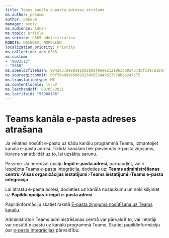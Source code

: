 ```yaml
---
title: Teams kanāla e-pasta adreses atrašana
ms.author: pebaum
author: pebaum
manager: scotv
ms.audience: Admin
ms.topic: article
ms.service: o365-administration
ROBOTS: NOINDEX, NOFOLLOW
localization_priority: Priority
ms.collection: Adm_O365
ms.custom:
- "9002512"
- "5580"
ms.openlocfilehash: 9042d372e88391b02b91f9eee2121963c60a437abfc39c818adcfcb76a17357b
ms.sourcegitcommit: b5f7da89a650d2915dc652449623c78be6247175
ms.translationtype: MT
ms.contentlocale: lv-LV
ms.lasthandoff: 08/05/2021
ms.locfileid: "53988186"
---
```

# <a name="find-the-email-address-for-a-teams-channel"></a>Teams kanāla e-pasta adreses atrašana

Ja vēlaties nosūtīt e-pastu uz kādu kanālu programmā Teams, izmantojiet kanāla e-pasta adresi. Tiklīdz kanālam tiek pievienots e-pasta ziņojums, ikviens var atbildēt uz to, lai uzsāktu sarunu.

Piezīme. Ja neredzat opciju **Iegūt e-pasta adresi**, pārbaudiet, vai ir iespējota Teams e-pasta integrācija, dodoties uz: **Teams administrēšanas centrs**>**Visas organizācijas iestatījumi**>**Teams iestatījumi**>**Teams e-pasta integrācija**

Lai atrastu e-pasta adresi, dodieties uz kanāla nosaukumu un noklikšķiniet uz **Papildu opcijas > iegūt e-pasta adresi**.

Papildinformāciju skatiet rakstā [E-pasta ziņojuma nosūtīšana uz Teams kanālu](https://support.office.com/article/send-an-email-to-a-channel-in-teams-d91db004-d9d7-4a47-82e6-fb1b16dfd51e).

Administratori Teams administrēšanas centrā var pārvaldīt to, vai lietotāji var nosūtīt e-pastu uz kanālu programmā Teams. Skatiet papildinformāciju par [e-pasta integrācijas](https://docs.microsoft.com/microsoftteams/enable-features-office-365#email-integration) pārvaldību.
